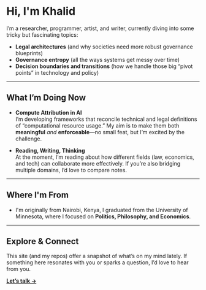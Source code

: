 # Hi, I'm Khalid

I’m a researcher, programmer, artist, and writer, currently diving into some tricky but fascinating topics:
- **Legal architectures** (and why societies need more robust governance blueprints)  
- **Governance entropy** (all the ways systems get messy over time)  
- **Decision boundaries and transitions** (how we handle those big “pivot points” in technology and policy)

---

## What I’m Doing Now

- **Compute Attribution in AI**  
  I’m developing frameworks that reconcile technical and legal definitions of “computational resource usage.” My aim is to make them both **meaningful** *and* **enforceable**—no small feat, but I’m excited by the challenge.

- **Reading, Writing, Thinking**  
  At the moment, I’m reading about how different fields (law, economics, and tech) can collaborate more effectively. If you’re also bridging multiple domains, I’d love to compare notes.

---

## Where I'm From

- I'm originally from Nairobi, Kenya, I graduated from the University of Minnesota, where I focused on **Politics, Philosophy, and Economics**.  

---

## Explore & Connect

This site (and my repos) offer a snapshot of what’s on my mind lately. If something here resonates with you or sparks a question, I’d love to hear from you.

**[Let’s talk →](mailto:notkhalid@gmail.com)**
